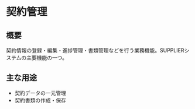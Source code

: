 # 契約管理

## 概要
契約情報の登録・編集・進捗管理・書類管理などを行う業務機能。SUPPLIERシステムの主要機能の一つ。

## 主な用途
- 契約データの一元管理
- 契約書類の作成・保存 